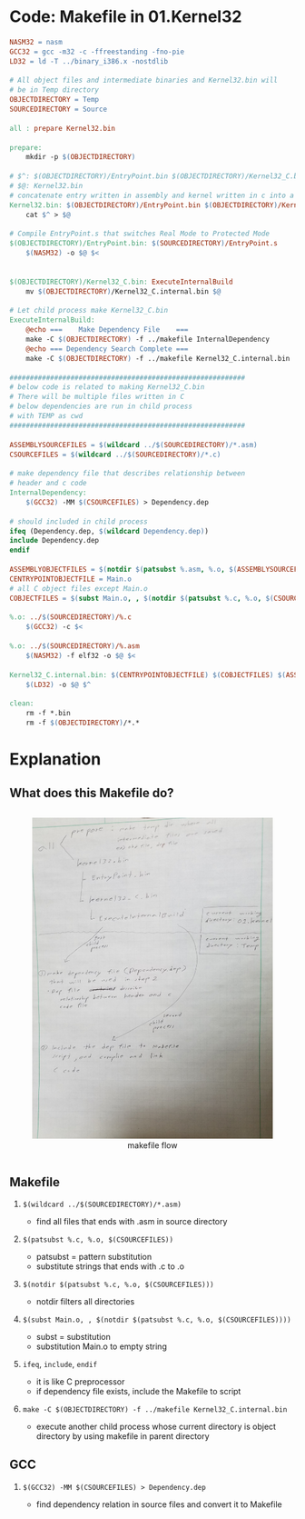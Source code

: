 # Code: Makefile in 01.Kernel32

```makefile
NASM32 = nasm
GCC32 = gcc -m32 -c -ffreestanding -fno-pie
LD32 = ld -T ../binary_i386.x -nostdlib

# All object files and intermediate binaries and Kernel32.bin will
# be in Temp directory 
OBJECTDIRECTORY = Temp
SOURCEDIRECTORY = Source

all : prepare Kernel32.bin

prepare:
	mkdir -p $(OBJECTDIRECTORY)

# $^: $(OBJECTDIRECTORY)/EntryPoint.bin $(OBJECTDIRECTORY)/Kernel32_C.bin
# $@: Kernel32.bin
# concatenate entry written in assembly and kernel written in c into a file
Kernel32.bin: $(OBJECTDIRECTORY)/EntryPoint.bin $(OBJECTDIRECTORY)/Kernel32_C.bin
	cat $^ > $@

# Compile EntryPoint.s that switches Real Mode to Protected Mode
$(OBJECTDIRECTORY)/EntryPoint.bin: $(SOURCEDIRECTORY)/EntryPoint.s
	$(NASM32) -o $@ $<


$(OBJECTDIRECTORY)/Kernel32_C.bin: ExecuteInternalBuild
	mv $(OBJECTDIRECTORY)/Kernel32_C.internal.bin $@

# Let child process make Kernel32_C.bin
ExecuteInternalBuild:
	@echo ===    Make Dependency File    ===
	make -C $(OBJECTDIRECTORY) -f ../makefile InternalDependency
	@echo === Dependency Search Complete ===
	make -C $(OBJECTDIRECTORY) -f ../makefile Kernel32_C.internal.bin

##########################################################
# below code is related to making Kernel32_C.bin
# There will be multiple files written in C
# below dependencies are run in child process
# with TEMP as cwd
##########################################################

ASSEMBLYSOURCEFILES = $(wildcard ../$(SOURCEDIRECTORY)/*.asm)
CSOURCEFILES = $(wildcard ../$(SOURCEDIRECTORY)/*.c)

# make dependency file that describes relationship between
# header and c code
InternalDependency:
	$(GCC32) -MM $(CSOURCEFILES) > Dependency.dep

# should included in child process
ifeq (Dependency.dep, $(wildcard Dependency.dep))
include Dependency.dep
endif

ASSEMBLYOBJECTFILES = $(notdir $(patsubst %.asm, %.o, $(ASSEMBLYSOURCEFILES)))
CENTRYPOINTOBJECTFILE = Main.o
# all C object files except Main.o
COBJECTFILES = $(subst Main.o, , $(notdir $(patsubst %.c, %.o, $(CSOURCEFILES))))

%.o: ../$(SOURCEDIRECTORY)/%.c
	$(GCC32) -c $<

%.o: ../$(SOURCEDIRECTORY)/%.asm
	$(NASM32) -f elf32 -o $@ $<

Kernel32_C.internal.bin: $(CENTRYPOINTOBJECTFILE) $(COBJECTFILES) $(ASSEMBLYOBJECTFILES)
	$(LD32) -o $@ $^

clean:
	rm -f *.bin
	rm -f $(OBJECTDIRECTORY)/*.*
```

# Explanation

## What does this Makefile do?

<div>
  <figure style='display: inline-block;'>
    <img
      src='./assets/makefile-flow.jpg'
      alt='makefile flow' />
    <figcaption style='text-align: center;'>
      makefile flow
    </figcaption>
  </figure>
</div>


## Makefile

1. `$(wildcard ../$(SOURCEDIRECTORY)/*.asm)`

    * find all files that ends with .asm in source directory

2. `$(patsubst %.c, %.o, $(CSOURCEFILES))`

    * patsubst = pattern substitution
    * substitute strings that ends with .c to .o

3. `$(notdir $(patsubst %.c, %.o, $(CSOURCEFILES)))`
    
    * notdir filters all directories

4. `$(subst Main.o, , $(notdir $(patsubst %.c, %.o, $(CSOURCEFILES))))`

    * subst = substitution
    * substitution Main.o to empty string

5. `ifeq`, `include`, `endif`

    * it is like C preprocessor
    * if dependency file exists, include the Makefile to script 

6. `make -C $(OBJECTDIRECTORY) -f ../makefile Kernel32_C.internal.bin`

    * execute another child process whose current directory is object directory
    by using makefile in parent directory

## GCC

1. `$(GCC32) -MM $(CSOURCEFILES) > Dependency.dep`

    * find dependency relation in source files and convert it to Makefile